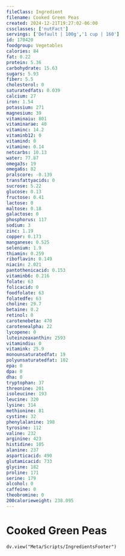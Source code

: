 ```yaml
---
fileClass: Ingredient
filename: Cooked Green Peas
created: 2024-12-21T19:27:02-06:00
cssclasses: ['nutFact']
servings: ['Default | 100g','1 cup | 160']
id: 170420
foodgroup: Vegetables
calories: 84
fat: 0.22
protein: 5.36
carbohydrate: 15.63
sugars: 5.93
fiber: 5.5
cholesterol: 0
saturatedfats: 0.039
calcium: 27
iron: 1.54
potassium: 271
magnesium: 39
vitaminaiu: 801
vitaminarae: 40
vitaminc: 14.2
vitaminb12: 0
vitamind: 0
vitamine: 0.14
netcarbs: 10.13
water: 77.87
omega3s: 19
omega6s: 82
pralscore: -0.139
transfattyacids: 0
sucrose: 5.22
glucose: 0.13
fructose: 0.41
lactose: 0
maltose: 0.18
galactose: 0
phosphorus: 117
sodium: 3
zinc: 1.19
copper: 0.173
manganese: 0.525
selenium: 1.9
thiamin: 0.259
riboflavin: 0.149
niacin: 2.021
pantothenicacid: 0.153
vitaminb6: 0.216
folate: 63
folicacid: 0
foodfolate: 63
folatedfe: 63
choline: 29.7
betaine: 0.2
retinol: 0
carotenebeta: 470
carotenealpha: 22
lycopene: 0
luteinzeaxanthin: 2593
vitamindiu: 0
vitamink: 25.9
monounsaturatedfat: 19
polyunsaturatedfat: 102
epa: 0
dpa: 0
dha: 0
tryptophan: 37
threonine: 201
isoleucine: 193
leucine: 320
lysine: 314
methionine: 81
cystine: 32
phenylalanine: 198
tyrosine: 112
valine: 232
arginine: 423
histidine: 105
alanine: 237
asparticacid: 490
glutamicacid: 733
glycine: 182
proline: 171
serine: 179
alcohol: 0
caffeine: 0
theobromine: 0
200calorieweight: 238.095
---
```


# Cooked Green Peas

```dataviewjs
dv.view("Meta/Scripts/IngredientsFooter")
```